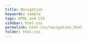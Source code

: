 ```yaml
---
title: Navigation
keywords: sample
tags: HTML and CSS
sidebar: html-css
permalink: html-css/navigation.html
folder: html-css
---
```

